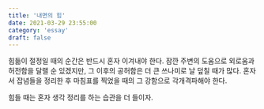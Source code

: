 ```yaml
---
title: '내면의 힘'
date: 2021-03-29 23:55:00
category: 'essay'
draft: false
---
```


힘듦이 절정일 때의 순간은 반드시 혼자 이겨내야 한다. 잠깐 주변의 도움으로 외로움과 허전함을 달랠 순 있겠지만, 그 이후의 공허함은 더 큰 쓰나미로 날 덮칠 때가 많다. 혼자서 잡념들을 정리한 후 마침표를 찍었을 때의 그 강함으로 각개격파해야 한다.

힘들 때는 혼자 생각 정리를 하는 습관을 더 들이자.
